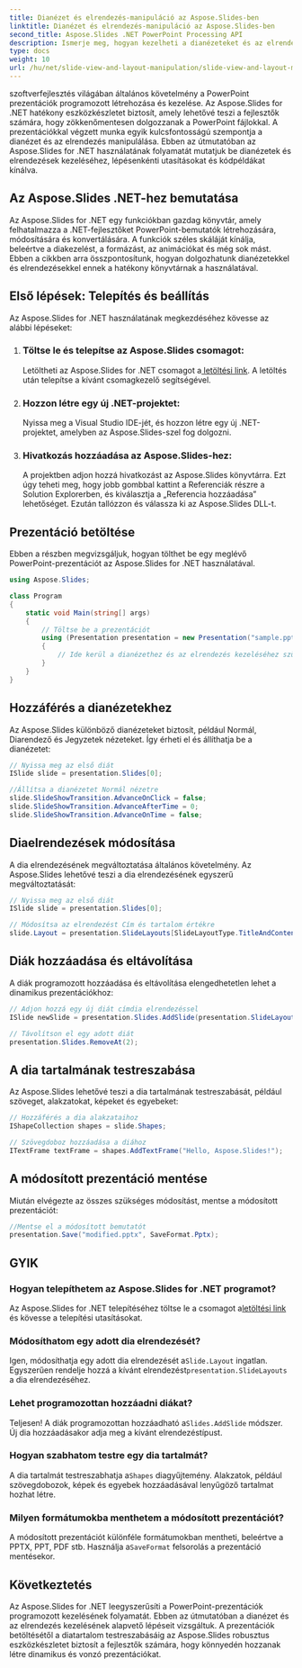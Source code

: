 ```yaml
---
title: Dianézet és elrendezés-manipuláció az Aspose.Slides-ben
linktitle: Dianézet és elrendezés-manipuláció az Aspose.Slides-ben
second_title: Aspose.Slides .NET PowerPoint Processing API
description: Ismerje meg, hogyan kezelheti a dianézeteket és az elrendezéseket a PowerPointban az Aspose.Slides for .NET használatával. Útmutató lépésről lépésre kódpéldákkal.
type: docs
weight: 10
url: /hu/net/slide-view-and-layout-manipulation/slide-view-and-layout-manipulation/
---
```


szoftverfejlesztés világában általános követelmény a PowerPoint prezentációk programozott létrehozása és kezelése. Az Aspose.Slides for .NET hatékony eszközkészletet biztosít, amely lehetővé teszi a fejlesztők számára, hogy zökkenőmentesen dolgozzanak a PowerPoint fájlokkal. A prezentációkkal végzett munka egyik kulcsfontosságú szempontja a dianézet és az elrendezés manipulálása. Ebben az útmutatóban az Aspose.Slides for .NET használatának folyamatát mutatjuk be dianézetek és elrendezések kezeléséhez, lépésenkénti utasításokat és kódpéldákat kínálva.


## Az Aspose.Slides .NET-hez bemutatása

Az Aspose.Slides for .NET egy funkciókban gazdag könyvtár, amely felhatalmazza a .NET-fejlesztőket PowerPoint-bemutatók létrehozására, módosítására és konvertálására. A funkciók széles skáláját kínálja, beleértve a diakezelést, a formázást, az animációkat és még sok mást. Ebben a cikkben arra összpontosítunk, hogyan dolgozhatunk dianézetekkel és elrendezésekkel ennek a hatékony könyvtárnak a használatával.

## Első lépések: Telepítés és beállítás

Az Aspose.Slides for .NET használatának megkezdéséhez kövesse az alábbi lépéseket:

1. ### Töltse le és telepítse az Aspose.Slides csomagot:
    Letöltheti az Aspose.Slides for .NET csomagot a[ letöltési link](https://releases.aspose.com/slides/net/). A letöltés után telepítse a kívánt csomagkezelő segítségével.

2. ### Hozzon létre egy új .NET-projektet:
   Nyissa meg a Visual Studio IDE-jét, és hozzon létre egy új .NET-projektet, amelyben az Aspose.Slides-szel fog dolgozni.

3. ### Hivatkozás hozzáadása az Aspose.Slides-hez:
   A projektben adjon hozzá hivatkozást az Aspose.Slides könyvtárra. Ezt úgy teheti meg, hogy jobb gombbal kattint a Referenciák részre a Solution Explorerben, és kiválasztja a „Referencia hozzáadása” lehetőséget. Ezután tallózzon és válassza ki az Aspose.Slides DLL-t.

## Prezentáció betöltése

Ebben a részben megvizsgáljuk, hogyan tölthet be egy meglévő PowerPoint-prezentációt az Aspose.Slides for .NET használatával.

```csharp
using Aspose.Slides;

class Program
{
    static void Main(string[] args)
    {
        // Töltse be a prezentációt
        using (Presentation presentation = new Presentation("sample.pptx"))
        {
            // Ide kerül a dianézethez és az elrendezés kezeléséhez szükséges kód
        }
    }
}
```

## Hozzáférés a dianézetekhez

Az Aspose.Slides különböző dianézeteket biztosít, például Normál, Diarendező és Jegyzetek nézeteket. Így érheti el és állíthatja be a dianézetet:

```csharp
// Nyissa meg az első diát
ISlide slide = presentation.Slides[0];

//Állítsa a dianézetet Normál nézetre
slide.SlideShowTransition.AdvanceOnClick = false;
slide.SlideShowTransition.AdvanceAfterTime = 0;
slide.SlideShowTransition.AdvanceOnTime = false;
```

## Diaelrendezések módosítása

A dia elrendezésének megváltoztatása általános követelmény. Az Aspose.Slides lehetővé teszi a dia elrendezésének egyszerű megváltoztatását:

```csharp
// Nyissa meg az első diát
ISlide slide = presentation.Slides[0];

// Módosítsa az elrendezést Cím és tartalom értékre
slide.Layout = presentation.SlideLayouts[SlideLayoutType.TitleAndContent];
```

## Diák hozzáadása és eltávolítása

A diák programozott hozzáadása és eltávolítása elengedhetetlen lehet a dinamikus prezentációkhoz:

```csharp
// Adjon hozzá egy új diát címdia elrendezéssel
ISlide newSlide = presentation.Slides.AddSlide(presentation.SlideLayouts[SlideLayoutType.TitleSlide]);

// Távolítson el egy adott diát
presentation.Slides.RemoveAt(2);
```

## A dia tartalmának testreszabása

Az Aspose.Slides lehetővé teszi a dia tartalmának testreszabását, például szöveget, alakzatokat, képeket és egyebeket:

```csharp
// Hozzáférés a dia alakzataihoz
IShapeCollection shapes = slide.Shapes;

// Szövegdoboz hozzáadása a diához
ITextFrame textFrame = shapes.AddTextFrame("Hello, Aspose.Slides!");
```

## A módosított prezentáció mentése

Miután elvégezte az összes szükséges módosítást, mentse a módosított prezentációt:

```csharp
//Mentse el a módosított bemutatót
presentation.Save("modified.pptx", SaveFormat.Pptx);
```

## GYIK

### Hogyan telepíthetem az Aspose.Slides for .NET programot?

 Az Aspose.Slides for .NET telepítéséhez töltse le a csomagot a[letöltési link](https://releases.aspose.com/slides/net/) és kövesse a telepítési utasításokat.

### Módosíthatom egy adott dia elrendezését?

 Igen, módosíthatja egy adott dia elrendezését a`Slide.Layout` ingatlan. Egyszerűen rendelje hozzá a kívánt elrendezést`presentation.SlideLayouts` a dia elrendezéséhez.

### Lehet programozottan hozzáadni diákat?

 Teljesen! A diák programozottan hozzáadható a`Slides.AddSlide` módszer. Új dia hozzáadásakor adja meg a kívánt elrendezéstípust.

### Hogyan szabhatom testre egy dia tartalmát?

 A dia tartalmát testreszabhatja a`Shapes` diagyűjtemény. Alakzatok, például szövegdobozok, képek és egyebek hozzáadásával lenyűgöző tartalmat hozhat létre.

### Milyen formátumokba menthetem a módosított prezentációt?

 A módosított prezentációt különféle formátumokban mentheti, beleértve a PPTX, PPT, PDF stb. Használja a`SaveFormat` felsorolás a prezentáció mentésekor.

## Következtetés

Az Aspose.Slides for .NET leegyszerűsíti a PowerPoint-prezentációk programozott kezelésének folyamatát. Ebben az útmutatóban a dianézet és az elrendezés kezelésének alapvető lépéseit vizsgáltuk. A prezentációk betöltésétől a diatartalom testreszabásáig az Aspose.Slides robusztus eszközkészletet biztosít a fejlesztők számára, hogy könnyedén hozzanak létre dinamikus és vonzó prezentációkat.
